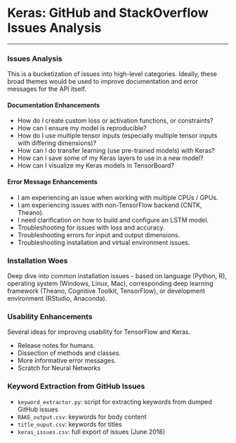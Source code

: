 # Keras: GitHub and StackOverflow Issues Analysis

-------------------------------

### Issues Analysis
This is a bucketization of issues into high-level categories. Ideally, these broad themes would be used to improve documentation and error messages for the API itself.

#### Documentation Enhancements

* How do I create custom loss or activation functions, or constraints?
* How can I ensure my model is reproducible?
* How do I use multiple tensor inputs (especially multiple tensor inputs with differing dimensions)?
* How can I do transfer learning (use pre-trained models) with Keras?
* How can I save some of my Keras layers to use in a new model?
* How can I visualize my Keras models in TensorBoard?

#### Error Message Enhancements

* I am experiencing an issue when working with multiple CPUs / GPUs.
* I am experiencing issues with non-TensorFlow backend (CNTK, Theano).
* I need clarification on how to build and configure an LSTM model.
* Troubleshooting for issues with loss and accuracy.
* Troubleshooting errors for input and output dimensions.
* Troubleshooting installation and virtual environment issues.

### Installation Woes
Deep dive into common installation issues - based on language (Python, R), operating system (Windows, Linux, Mac), corresponding deep learning framework (Theano, Cognitive Toolkit, TensorFlow), or development environment (RStudio, Anaconda).

### Usability Enhancements 
Several ideas for improving usability for TensorFlow and Keras.

* Release notes for humans.
* Dissection of methods and classes.
* More informative error messages.
* Scratch for Neural Networks

### Keyword Extraction from GitHub Issues
* `keyword_extractor.py`: script for extracting keywords from dumped GitHub issues
* `RAKE_output.csv`: keywords for body content
* `title_ouput.csv`: keywords for titles
* `keras_issues.csv`: full export of issues (June 2018)
